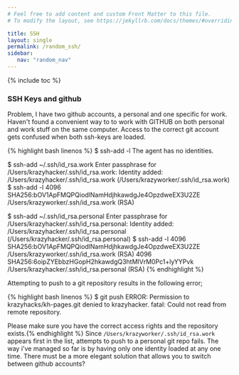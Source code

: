 ```yaml
---
# Feel free to add content and custom Front Matter to this file.
# To modify the layout, see https://jekyllrb.com/docs/themes/#overriding-theme-defaults

title: SSH
layout: single
permalink: /random_ssh/
sidebar:
   nav: "random_nav"
---
```

{% include toc %}

### SSH Keys and github
Problem, I have two github accounts, a personal and one specific for work. Haven't found a convenient way to
to work with GITHUB on both personal and work stuff on the same computer. Access to the correct git account 
gets confused when both ssh-keys are loaded.

   {% highlight bash linenos %}
$ ssh-add -l
The agent has no identities.

$ ssh-add ~/.ssh/id_rsa.work
Enter passphrase for /Users/krazyhacker/.ssh/id_rsa.work: 
Identity added: /Users/krazyhacker/.ssh/id_rsa.work (/Users/krazyworker/.ssh/id_rsa.work)
$ ssh-add -l
4096 SHA256:bOV1ApFMQPQiodlNamHdjhkawdgJe4OpzdweEX3U2ZE /Users/krazyworker/.ssh/id_rsa.work (RSA)

$ ssh-add ~/.ssh/id_rsa.personal
Enter passphrase for /Users/krazyhacker/.ssh/id_rsa.personal: 
Identity added: /Users/krazyhacker/.ssh/id_rsa.personal (/Users/krazyhacker/.ssh/id_rsa.personal)
$ ssh-add -l
4096 SHA256:bOV1ApFMQPQiodlNamHdjhkawdgJe4OpzdweEX3U2ZE /Users/krazyworker/.ssh/id_rsa.work (RSA)
4096 SHA256:6oipZYEbbzHGopH2hkawdgQ3htMlVrM0Pc1+lyYYPvk /Users/krazyhacker/.ssh/id_rsa.personal (RSA)
   {% endhighlight %}

Attempting to push to a git repository results in the following error;

{% highlight bash linenos %}
$ git push
ERROR: Permission to krazyhacks/kh-pages.git denied to krazyhacker.
fatal: Could not read from remote repository.

Please make sure you have the correct access rights
and the repository exists.{% endhighlight %}
Since `/Users/krazyworker/.ssh/id_rsa.work` appears first in the list, attempts to push to a personal 
git repo fails. The way i've managed so far is by having only one identity loaded at any one time.
There must be a more elegant solution that allows you to switch between github accounts?
